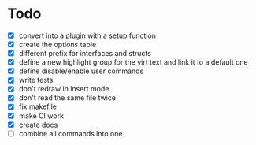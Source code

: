 # Todo

- [x] convert into a plugin with a setup function
- [x] create the options table
- [x] different prefix for interfaces and structs
- [x] define a new highlight group for the virt text and link it to a default one
- [x] define disable/enable user commands
- [x] write tests
- [x] don't redraw in insert mode
- [x] don't read the same file twice
- [x] fix makefile
- [x] make CI work
- [x] create docs
- [ ] combine all commands into one
